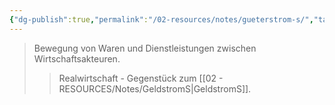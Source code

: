 ```yaml
---
{"dg-publish":true,"permalink":"/02-resources/notes/gueterstrom-s/","tags":["wirtschaft/kreislauf"],"noteIcon":"","updated":"2025-08-28T17:45:54.000+02:00"}
---
```


>Bewegung von Waren und Dienstleistungen zwischen Wirtschaftsakteuren.
>>Realwirtschaft - Gegenstück zum [[02 - RESOURCES/Notes/GeldstromS\|GeldstromS]].
